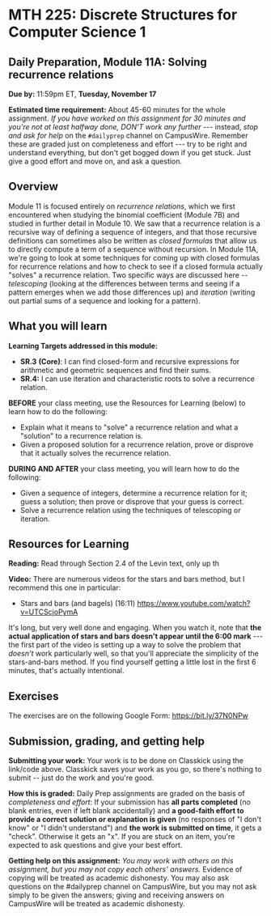 # MTH 225: Discrete Structures for Computer Science 1 

## Daily Preparation, Module 11A: Solving recurrence relations

**Due by:** 11:59pm ET, **Tuesday, November 17** 

**Estimated time requirement:** About 45-60 minutes for the whole assignment. *If you have worked on this assignment for 30 minutes and you're not at least halfway done, DON'T work any further* --- instead, *stop and ask for help* on the `#dailyprep` channel on CampusWire. Remember these are graded just on completeness and effort --- try to be right and understand everything, but don't get bogged down if you get stuck. Just give a good effort and move on, and ask a question. 



## Overview 

Module 11 is focused entirely on *recurrence relations*, which we first encountered when studying the binomial coefficient (Module 7B) and studied in further detail in Module 10. We saw that a recurrence relation is a recursive way of defining a sequence of integers, and that those recursive definitions can sometimes also be written as *closed formulas* that allow us to directly compute a term of a sequence without recursion. In Module 11A, we're going to look at some techniques for coming up with closed formulas for recurrence relations and how to check to see if a closed formula actually "solves" a recurrence relation. Two specific ways are discussed here -- *telescoping* (looking at the differences between terms and seeing if a pattern emerges when we add those differences up) and *iteration* (writing out partial sums of a sequence and looking for a pattern). 



## What you will learn 

**Learning Targets addressed in this module:** 

-   **SR.3**  **(Core)**: I can find closed-form and recursive expressions for arithmetic and geometric sequences and find their sums.
-   **SR.4:** I can use iteration and characteristic roots to solve a recurrence relation.

**BEFORE** your class meeting, use the Resources for Learning (below) to learn how to do the following: 

- Explain what it means to "solve" a recurrence relation and what a "solution" to a recurrence relation is. 
- Given a proposed solution for a recurrence relation, prove or disprove that it actually solves the recurrence relation. 


**DURING AND AFTER** your class meeting, you will learn how to do the following: 

- Given a sequence of integers, determine a recurrence relation for it; guess a solution; then prove or disprove that your guess is correct. 
- Solve a recurrence relation using the techniques of telescoping or iteration. 

## Resources for Learning

**Reading:** Read through Section 2.4 of the Levin text, only up th 

**Video:** There are numerous videos for the stars and bars method, but I recommend this one in particular: 

- Stars and bars (and bagels) (16:11) https://www.youtube.com/watch?v=UTCScjoPymA   

It's long, but very well done and engaging. When you watch it, note that **the actual application of stars and bars doesn't appear until the 6:00 mark** --- the first part of the video is setting up a way to solve the problem that *doesn't* work particularly well, so that you'll appreciate the simplicity of the stars-and-bars method. If you find yourself getting a little lost in the first 6 minutes, that's actually intentional. 


## Exercises

The exercises are on the following Google Form: https://bit.ly/37N0NPw 

## Submission, grading, and getting help 

**Submitting your work:** Your work is to be done on Classkick using the link/code above. Classkick saves your work as you go, so there's nothing to submit -- just do the work and you're good. 

**How this is graded:** Daily Prep assignments are graded on the basis of *completeness and effort*: If your submission has **all parts completed** (no blank entries, even if left blank accidentally) and **a good-faith effort to provide a correct solution or explanation is given** (no responses of "I don't know" or "I didn't understand") and **the work is submitted on time**, it gets a "check". Otherwise it gets an "x". If you are stuck on an item, you're expected to ask questions and give your best effort.  

**Getting help on this assignment:** *You may work with others on this assignment, but you may not copy each others' answers.* Evidence of copying will be treated as academic dishonesty. You may also ask questions on the #dailyprep channel on CampusWire, but you may not ask simply to be given the answers; giving and receiving answers on CampusWire will be treated as academic dishonesty.
<!--stackedit_data:
eyJoaXN0b3J5IjpbMTIyMzE3MTUyNV19
-->
